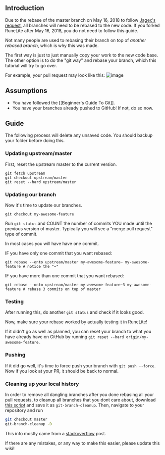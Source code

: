 ## Introduction
Due to the rebase of the master branch on May 16, 2018 to follow [Jagex's request](http://services.runescape.com/m=news/third-party-client-update?oldschool=1), all branches will need to be rebased to the new code. If you forked RuneLite after May 16, 2018, you do not need to follow this guide.

Not many people are used to rebasing their branch on top of *another rebased branch*, which is why this was made.

The first way is just to just manually copy your work to the new code base. The other option is to do the "git way" and rebase your branch, which this tutorial will try to go over.

For example, your pull request may look like this:
![image](https://user-images.githubusercontent.com/2388657/40209508-a6e6bef8-5a0d-11e8-81ce-83d741d8ada9.png)

## Assumptions
* You have followed the [[Beginner's Guide To Git]].
* You have your branches already pushed to GitHub! If not, do so now.

## Guide
The following process will delete any unsaved code. You should backup your folder before doing this.

### Updating upstream/master
First, reset the upstream master to the current version.
```
git fetch upstream
git checkout upstream/master
git reset --hard upstream/master
```

### Updating our branch
Now it's time to update our branches.
```
git checkout my-awesome-feature
```
Run `git status` and COUNT the number of commits YOU made until the previous version of master. Typically you will see a "merge pull request" type of commit.

In most cases you will have have one commit.

IF you have only one commit that you want rebased:
```
git rebase --onto upstream/master my-awesome-feature~ my-awesome-feature # notice the "~"
```
IF you have more than one commit that you want rebased:
```
git rebase --onto upstream/master my-awesome-feature~3 my-awesome-feature # rebase 3 commits on top of master
```

### Testing
After running this, do another `git status` and check if it looks good.

Now, make sure your rebase worked by actually testing it in RuneLite!

If it didn't go as well as planned, you can reset your branch to what you have already have on GitHub by running `git reset --hard origin/my-awesome-feature`.

### Pushing
If it did go well, it's time to force push your branch with `git push --force`. Now if you look at your PR, it should be back to normal.

### Cleaning up your local history
In order to remove all dangling branches after you done rebasing all your pull requests, to cleanup all branches that you dont care about, download [this script](http://ix.io/1aJM) and save it as `git-branch-cleanup`. Then, navigate to your repository and run

```bash
git checkout master
git-branch-cleanup -D
```

This info mostly came from a [stackoverflow](https://stackoverflow.com/a/31882353) post.

If there are any mistakes, or any way to make this easier, please update this wiki!
